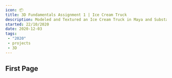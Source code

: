 ```yaml
---
icon: 📦
title: 3D Fundamentals Assignment 1 | Ice Cream Truck
description: Modeled and Textured an Ice Cream Truck in Maya and Substance Painter
started: 22/10/2020
date: 2020-12-03
tags: 
 - "2020"
 - projects
 - 3D
---
```


## First Page